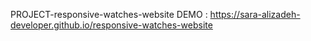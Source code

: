 PROJECT-responsive-watches-website
DEMO : https://sara-alizadeh-developer.github.io/responsive-watches-website

